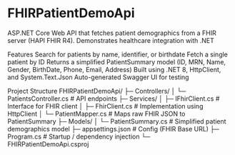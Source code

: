 # FHIRPatientDemoApi
ASP.NET Core Web API that fetches patient demographics from a FHIR server (HAPI FHIR R4). Demonstrates healthcare integration with .NET

Features
Search for patients by name, identifier, or birthdate
Fetch a single patient by ID
Returns a simplified PatientSummary model (ID, MRN, Name, Gender, BirthDate, Phone, Email, Address)
Built using .NET 8, HttpClient, and System.Text.Json
Auto-generated Swagger UI for testing

Project Structure
FHIRPatientDemoApi/
├─ Controllers/
│  └─ PatientsController.cs     # API endpoints
├─ Services/
│  ├─ IFhirClient.cs            # Interface for FHIR client
│  ├─ FhirClient.cs             # Implementation using HttpClient
│  └─ PatientMapper.cs          # Maps raw FHIR JSON to PatientSummary
├─ Models/
│  └─ PatientSummary.cs         # Simplified patient demographics model
├─ appsettings.json             # Config (FHIR Base URL)
├─ Program.cs                   # Startup / dependency injection
└─ FHIRPatientDemoApi.csproj

